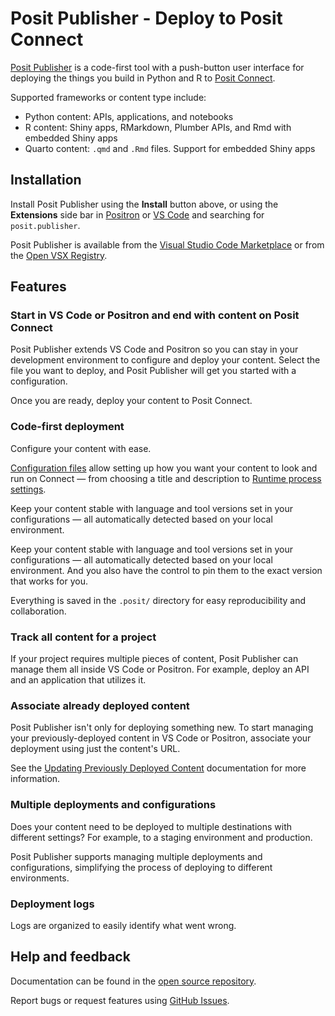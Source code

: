 # Posit Publisher - Deploy to Posit Connect

[Posit Publisher](https://github.com/posit-dev/publisher) is a code-first tool
with a push-button user interface for deploying the things you build in Python
and R to [Posit Connect](https://posit.co/products/enterprise/connect/).

Supported frameworks or content type include:

- Python content: APIs, applications, and notebooks
- R content: Shiny apps, RMarkdown, Plumber APIs, and Rmd with embedded
  Shiny apps
- Quarto content: `.qmd` and `.Rmd` files. Support for embedded Shiny apps

## Installation

Install Posit Publisher using the **Install** button above, or using the
**Extensions** side bar in [Positron](https://github.com/posit-dev/positron) or
[VS Code](https://code.visualstudio.com/) and searching for `posit.publisher`.

Posit Publisher is available from the
[Visual Studio Code Marketplace](https://marketplace.visualstudio.com/items?itemName=Posit.publisher)
or from the [Open VSX Registry](https://open-vsx.org/extension/posit/publisher).

## Features

### Start in VS Code or Positron and end with content on Posit Connect

Posit Publisher extends VS Code and Positron so you can stay in your development
environment to configure and deploy your content. Select the file you want
to deploy, and Posit Publisher will get you started with a configuration.

Once you are ready, deploy your content to Posit Connect.

### Code-first deployment

Configure your content with ease.

[Configuration files](https://github.com/posit-dev/publisher/blob/main/docs/configuration.md)
allow setting up how you want your content to look and run on Connect — from
choosing a title and description to
[Runtime process settings](https://docs.posit.co/connect/user/content-settings/#content-runtime).

Keep your content stable with language and tool versions set in your
configurations — all automatically detected based on your local environment.

Keep your content stable with language and tool versions set in your
configurations — all automatically detected based on your local environment.
And you also have the control to pin them to the exact version that works for
you.

Everything is saved in the `.posit/` directory for easy reproducibility and
collaboration.

### Track all content for a project

If your project requires multiple pieces of content, Posit Publisher can manage
them all inside VS Code or Positron. For example, deploy an API and an
application that utilizes it.

### Associate already deployed content

Posit Publisher isn't only for deploying something new. To start managing your
previously-deployed content in VS Code or Positron, associate your deployment
using just the content's URL.

See the
[Updating Previously Deployed Content](https://github.com/posit-dev/publisher/blob/main/docs/vscode.md#updating-previously-deployed-content)
documentation for more information.

### Multiple deployments and configurations

Does your content need to be deployed to multiple destinations with different
settings? For example, to a staging environment and production.

Posit Publisher supports managing multiple deployments and configurations,
simplifying the process of deploying to different environments.

### Deployment logs

Logs are organized to easily identify what went wrong.

## Help and feedback

Documentation can be found in the
[open source repository](https://github.com/posit-dev/publisher/blob/main/docs/index.md).

Report bugs or request features using
[GitHub Issues](https://github.com/posit-dev/publisher/issues).

